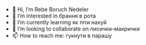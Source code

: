 - 👋 Hi, I’m Rebe Boruch Nedeler
- 👀 I’m interested in брання в рота
- 🌱 I’m currently learning як піти нахуй
- 💞️ I’m looking to collaborate on лисички-макрички
- 📫 How to reach me: гукнути в парашу

<!---
ananaschenahui/ananaschenahui is a ✨ special ✨ repository because its `README.md` (this file) appears on your GitHub profile.
You can click the Preview link to take a look at your changes.
--->
